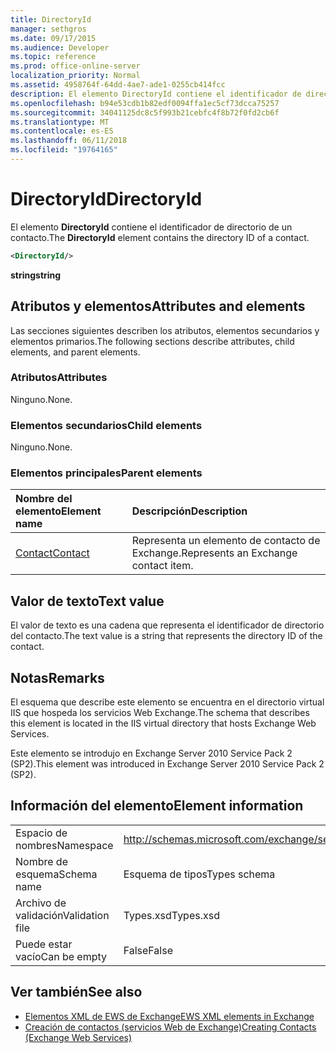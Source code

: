 ```yaml
---
title: DirectoryId
manager: sethgros
ms.date: 09/17/2015
ms.audience: Developer
ms.topic: reference
ms.prod: office-online-server
localization_priority: Normal
ms.assetid: 4958764f-64dd-4ae7-ade1-0255cb414fcc
description: El elemento DirectoryId contiene el identificador de directorio de un contacto.
ms.openlocfilehash: b94e53cdb1b82edf0094ffa1ec5cf73dcca75257
ms.sourcegitcommit: 34041125dc8c5f993b21cebfc4f8b72f0fd2cb6f
ms.translationtype: MT
ms.contentlocale: es-ES
ms.lasthandoff: 06/11/2018
ms.locfileid: "19764165"
---
```

# <a name="directoryid"></a><span data-ttu-id="214dc-103">DirectoryId</span><span class="sxs-lookup"><span data-stu-id="214dc-103">DirectoryId</span></span>

<span data-ttu-id="214dc-104">El elemento **DirectoryId** contiene el identificador de directorio de un contacto.</span><span class="sxs-lookup"><span data-stu-id="214dc-104">The **DirectoryId** element contains the directory ID of a contact.</span></span> 
  
```XML
<DirectoryId/>
```

 <span data-ttu-id="214dc-105">**string**</span><span class="sxs-lookup"><span data-stu-id="214dc-105">**string**</span></span>
## <a name="attributes-and-elements"></a><span data-ttu-id="214dc-106">Atributos y elementos</span><span class="sxs-lookup"><span data-stu-id="214dc-106">Attributes and elements</span></span>

<span data-ttu-id="214dc-107">Las secciones siguientes describen los atributos, elementos secundarios y elementos primarios.</span><span class="sxs-lookup"><span data-stu-id="214dc-107">The following sections describe attributes, child elements, and parent elements.</span></span>
  
### <a name="attributes"></a><span data-ttu-id="214dc-108">Atributos</span><span class="sxs-lookup"><span data-stu-id="214dc-108">Attributes</span></span>

<span data-ttu-id="214dc-109">Ninguno.</span><span class="sxs-lookup"><span data-stu-id="214dc-109">None.</span></span>
  
### <a name="child-elements"></a><span data-ttu-id="214dc-110">Elementos secundarios</span><span class="sxs-lookup"><span data-stu-id="214dc-110">Child elements</span></span>

<span data-ttu-id="214dc-111">Ninguno.</span><span class="sxs-lookup"><span data-stu-id="214dc-111">None.</span></span>
  
### <a name="parent-elements"></a><span data-ttu-id="214dc-112">Elementos principales</span><span class="sxs-lookup"><span data-stu-id="214dc-112">Parent elements</span></span>

|<span data-ttu-id="214dc-113">**Nombre del elemento**</span><span class="sxs-lookup"><span data-stu-id="214dc-113">**Element name**</span></span>|<span data-ttu-id="214dc-114">**Descripción**</span><span class="sxs-lookup"><span data-stu-id="214dc-114">**Description**</span></span>|
|:-----|:-----|
|[<span data-ttu-id="214dc-115">Contact</span><span class="sxs-lookup"><span data-stu-id="214dc-115">Contact</span></span>](contact.md) <br/> |<span data-ttu-id="214dc-116">Representa un elemento de contacto de Exchange.</span><span class="sxs-lookup"><span data-stu-id="214dc-116">Represents an Exchange contact item.</span></span>  <br/> |
   
## <a name="text-value"></a><span data-ttu-id="214dc-117">Valor de texto</span><span class="sxs-lookup"><span data-stu-id="214dc-117">Text value</span></span>

<span data-ttu-id="214dc-118">El valor de texto es una cadena que representa el identificador de directorio del contacto.</span><span class="sxs-lookup"><span data-stu-id="214dc-118">The text value is a string that represents the directory ID of the contact.</span></span>
  
## <a name="remarks"></a><span data-ttu-id="214dc-119">Notas</span><span class="sxs-lookup"><span data-stu-id="214dc-119">Remarks</span></span>

<span data-ttu-id="214dc-120">El esquema que describe este elemento se encuentra en el directorio virtual IIS que hospeda los servicios Web Exchange.</span><span class="sxs-lookup"><span data-stu-id="214dc-120">The schema that describes this element is located in the IIS virtual directory that hosts Exchange Web Services.</span></span>
  
<span data-ttu-id="214dc-121">Este elemento se introdujo en Exchange Server 2010 Service Pack 2 (SP2).</span><span class="sxs-lookup"><span data-stu-id="214dc-121">This element was introduced in Exchange Server 2010 Service Pack 2 (SP2).</span></span>
  
## <a name="element-information"></a><span data-ttu-id="214dc-122">Información del elemento</span><span class="sxs-lookup"><span data-stu-id="214dc-122">Element information</span></span>

|||
|:-----|:-----|
|<span data-ttu-id="214dc-123">Espacio de nombres</span><span class="sxs-lookup"><span data-stu-id="214dc-123">Namespace</span></span>  <br/> |http://schemas.microsoft.com/exchange/services/2006/types  <br/> |
|<span data-ttu-id="214dc-124">Nombre de esquema</span><span class="sxs-lookup"><span data-stu-id="214dc-124">Schema name</span></span>  <br/> |<span data-ttu-id="214dc-125">Esquema de tipos</span><span class="sxs-lookup"><span data-stu-id="214dc-125">Types schema</span></span>  <br/> |
|<span data-ttu-id="214dc-126">Archivo de validación</span><span class="sxs-lookup"><span data-stu-id="214dc-126">Validation file</span></span>  <br/> |<span data-ttu-id="214dc-127">Types.xsd</span><span class="sxs-lookup"><span data-stu-id="214dc-127">Types.xsd</span></span>  <br/> |
|<span data-ttu-id="214dc-128">Puede estar vacío</span><span class="sxs-lookup"><span data-stu-id="214dc-128">Can be empty</span></span>  <br/> |<span data-ttu-id="214dc-129">False</span><span class="sxs-lookup"><span data-stu-id="214dc-129">False</span></span>  <br/> |
   
## <a name="see-also"></a><span data-ttu-id="214dc-130">Ver también</span><span class="sxs-lookup"><span data-stu-id="214dc-130">See also</span></span>

- [<span data-ttu-id="214dc-131">Elementos XML de EWS de Exchange</span><span class="sxs-lookup"><span data-stu-id="214dc-131">EWS XML elements in Exchange</span></span>](ews-xml-elements-in-exchange.md)
- [<span data-ttu-id="214dc-132">Creación de contactos (servicios Web de Exchange)</span><span class="sxs-lookup"><span data-stu-id="214dc-132">Creating Contacts (Exchange Web Services)</span></span>](http://msdn.microsoft.com/library/4845917e-70d1-481c-bbd7-011ec6571789%28Office.15%29.aspx)

